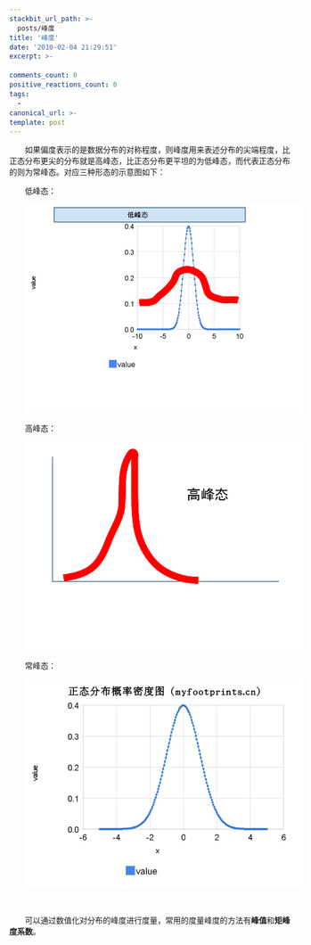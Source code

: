 ```yaml
---
stackbit_url_path: >-
  posts/峰度
title: '峰度'
date: '2010-02-04 21:29:51'
excerpt: >-
  
comments_count: 0
positive_reactions_count: 0
tags: 
  - 
canonical_url: >-
template: post
---
```

<div style="text-indent: 2em;"><p>如果偏度表示的是数据分布的对称程度，则峰度用来表述分布的尖端程度，比正态分布更尖的分布就是高峰态，比正态分布更平坦的为低峰态，而代表正态分布的则为常峰态。对应三种形态的示意图如下：</p><p>低峰态：</p><p><img width="500" height="375" alt="" src="https://raw.githubusercontent.com/Jeff-Tian/blogengine.net/master/Source/BlogEngine/BlogEngine.NET/App_Data/files/image_356.png"></p><p>高峰态：</p><p><img width="500" height="375" alt="" src="https://raw.githubusercontent.com/Jeff-Tian/blogengine.net/master/Source/BlogEngine/BlogEngine.NET/App_Data/files/image_357.png"></p><p>常峰态：</p><p><img alt="" title="" width="500" src="https://raw.githubusercontent.com/Jeff-Tian/blogengine.net/master/Source/BlogEngine/BlogEngine.NET/App_Data/files/image_358.png"></p><p>&nbsp;</p><p>可以通过数值化对分布的峰度进行度量，常用的度量峰度的方法有<strong>峰值</strong>和<strong>矩峰度系数</strong>。</p></div>